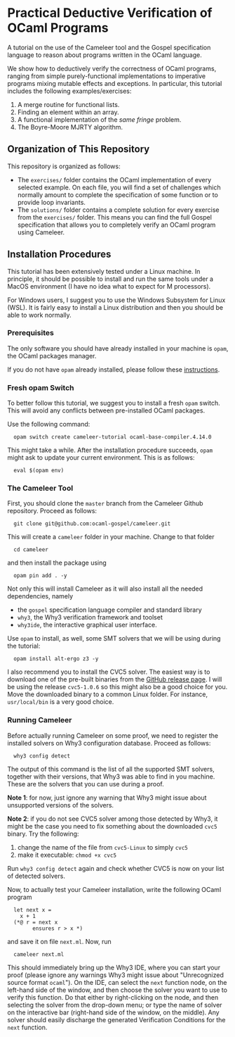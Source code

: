 # Practical Deductive Verification of OCaml Programs

A tutorial on the use of the Cameleer tool and the Gospel
specification language to reason about programs written in the OCaml
language.

We show how to deductively verify the correctness of OCaml programs,
ranging from simple purely-functional implementations to imperative
programs mixing mutable effects and exceptions. In particular, this
tutorial includes the following examples/exercises:

  1. A merge routine for functional lists.
  2. Finding an element within an array.
  3. A functional implementation of the *same fringe* problem.
  4. The Boyre-Moore MJRTY algorithm.

## Organization of This Repository

This repository is organized as follows:

  - The `exercises/` folder contains the OCaml implementation of every
    selected example. On each file, you will find a set of challenges
    which normally amount to complete the specification of some
    function or to provide loop invariants.
  - The `solutions/` folder contains a complete solution for every
    exercise from the `exercises/` folder. This means you can find the
    full Gospel specification that allows you to completely verify an
    OCaml program using Cameleer.

## Installation Procedures

This tutorial has been extensively tested under a Linux machine. In
principle, it should be possible to install and run the same tools
under a MacOS environment (I have no idea what to expect for M
processors).

For Windows users, I suggest you to use the Windows Subsystem for
Linux (WSL). It is fairly easy to install a Linux distribution and
then you should be able to work normally.

### Prerequisites

The only software you should have already installed in your machine
is `opam`, the OCaml packages manager.

If you do not have `opam` already installed, please follow these
[instructions](https://opam.ocaml.org/doc/Install.html).

### Fresh opam Switch

To better follow this tutorial, we suggest you to install a fresh
`opam` switch. This will avoid any conflicts between pre-installed
OCaml packages.

Use the following command:

```
  opam switch create cameleer-tutorial ocaml-base-compiler.4.14.0
```

This might take a while. After the installation procedure succeeds,
`opam` might ask to update your current environment. This is as
follows:

```
  eval $(opam env)
```

### The Cameleer Tool

First, you should clone the `master` branch from the Cameleer Github
repository. Proceed as follows:

```
  git clone git@github.com:ocaml-gospel/cameleer.git
```

This will create a `cameleer` folder in your machine. Change to that
folder

```
  cd cameleer
```

and then install the package using

```
  opam pin add . -y
```

Not only this will install Cameleer as it will also install all the
needed dependencies, namely

  - the `gospel` specification language compiler and standard library
  - `why3`, the Why3 verification framework and toolset
  - `why3ide`, the interactive graphical user interface.

Use `opam` to install, as well, some SMT solvers that we will be using
during the tutorial:

```
  opam install alt-ergo z3 -y
```

I also recommend you to install the CVC5 solver. The easiest way is
to download one of the pre-built binaries from the [GitHub release
page](https://github.com/cvc5/cvc5/releases/). I will be using the
release `cvc5-1.0.6` so this might also be a good choice for you. Move
the downloaded binary to a common Linux folder. For instance,
`usr/local/bin` is a very good choice.

### Running Cameleer

Before actually running Cameleer on some proof, we need to register
the installed solvers on Why3 configuration database. Proceed as
follows:

```
  why3 config detect
```

The output of this command is the list of all the supported SMT
solvers, together with their versions, that Why3 was able to find in
you machine. These are the solvers that you can use during a proof.

**Note 1**: for now, just ignore any warning that Why3 might issue about
unsupported versions of the solvers.

**Note 2**: if you do not see CVC5 solver among those detected by
Why3, it might be the case you need to fix something about the
downloaded `cvc5` binary. Try the following:

  1. change the name of the file from `cvc5-Linux` to simply `cvc5`
  2. make it executable: `chmod +x cvc5`

Run `why3 config detect` again and check whether CVC5 is now on your
list of detected solvers.

Now, to actually test your Cameleer installation, write the following
OCaml program

```
  let next x =
    x + 1
  (*@ r = next x
        ensures r > x *)
```

and save it on file `next.ml`. Now, run

```
  cameleer next.ml
```

This should immediately bring up the Why3 IDE, where you can start
your proof (please ignore any warnings Why3 might issue about
"Unrecognized source format `ocaml`"). On the IDE, can select the
`next` function node, on the left-hand side of the window, and then
choose the solver you want to use to verify this function. Do that
either by right-clicking on the node, and then selecting the solver
from the drop-down menu; or type the name of solver on the interactive
bar (right-hand side of the window, on the middle). Any solver should
easily discharge the generated Verification Conditions for the `next`
function.

